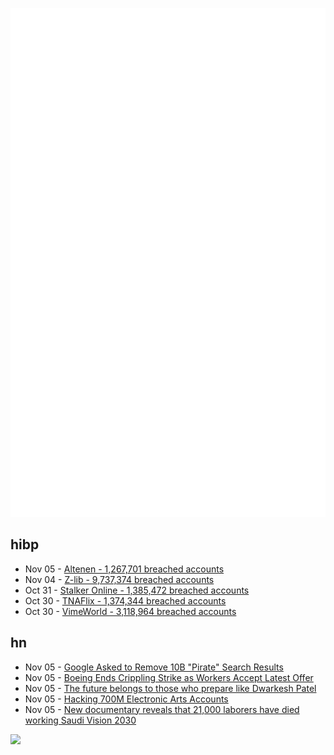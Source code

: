 ![Metrics](https://raw.githubusercontent.com/phixion/phixion/master/metrics.svg)

## hibp

<!--
for https://github.com/phixion/phixion/blob/main/.github/workflows/feeds.yml
-->
<!--START_SECTION:haveibeenpwnd-->
- Nov 05 - [Altenen - 1,267,701 breached accounts](https://haveibeenpwned.com/PwnedWebsites#Altenen)
- Nov 04 - [Z-lib - 9,737,374 breached accounts](https://haveibeenpwned.com/PwnedWebsites#ZLib)
- Oct 31 - [Stalker Online - 1,385,472 breached accounts](https://haveibeenpwned.com/PwnedWebsites#StalkerOnline)
- Oct 30 - [TNAFlix - 1,374,344 breached accounts](https://haveibeenpwned.com/PwnedWebsites#TNAFlix)
- Oct 30 - [VimeWorld - 3,118,964 breached accounts](https://haveibeenpwned.com/PwnedWebsites#VimeWorld)
<!--END_SECTION:haveibeenpwnd-->

## hn

<!--
for https://github.com/phixion/phixion/blob/main/.github/workflows/feeds.yml
-->
<!--START_SECTION:hn-->
- Nov 05 - [Google Asked to Remove 10B "Pirate" Search Results](https://torrentfreak.com/google-asked-to-remove-10-billion-pirate-search-results-241105/)
- Nov 05 - [Boeing Ends Crippling Strike as Workers Accept Latest Offer](https://www.bloomberg.com/news/articles/2024-11-05/boeing-ends-crippling-strike-after-workers-accept-latest-offer)
- Nov 05 - [The future belongs to those who prepare like Dwarkesh Patel](https://meridian.mercury.com/dwarkesh-patel)
- Nov 05 - [Hacking 700M Electronic Arts Accounts](https://battleda.sh/blog/ea-account-takeover)
- Nov 05 - [New documentary reveals that 21,000 laborers have died working Saudi Vision 2030](https://www.archpaper.com/2024/10/documentary-reveals-21000-workers-killed-saudi-vision-2030-neom/)
<!--END_SECTION:hn-->

<!--
for https://yhype.me
-->
![](https://hit.yhype.me/github/profile?user_id=13013670)
